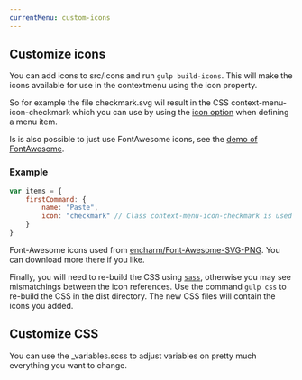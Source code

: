 ```yaml
---
currentMenu: custom-icons
---
```


## Customize icons

You can add icons to src/icons and run ``gulp build-icons``. This will make the icons available for use in the contextmenu using the icon property.

So for example the file checkmark.svg wil result in the CSS context-menu-icon-checkmark which you can use by using the [icon option](items#icon) when defining a menu item.

Is is also possible to just use FontAwesome icons, see the [demo of FontAwesome](demo/fontawesome-icons). 

### Example

```javascript
var items = {
    firstCommand: {        
        name: "Paste",
        icon: "checkmark" // Class context-menu-icon-checkmark is used on the menu item. This is generated from checkmark.svg
    }
}
```

Font-Awesome icons used from [encharm/Font-Awesome-SVG-PNG](https://github.com/encharm/Font-Awesome-SVG-PNG). You can download more there if you like.

Finally, you will need to re-build the CSS using [`sass`](http://sass-lang.com), otherwise you may see mismatchings between the icon references. Use the command ``gulp css`` to re-build the CSS in the dist directory. The new CSS files will contain the icons you added.

## Customize CSS

You can use the _variables.scss to adjust variables on pretty much everything you want to change.
